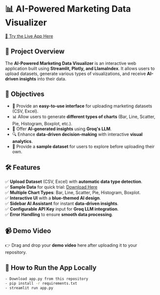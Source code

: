 # 📊 AI-Powered Marketing Data Visualizer 
[🚀 Try the Live App Here](https://marketing-data-visualiser.streamlit.app/)

## 🚀 Project Overview

The **AI-Powered Marketing Data Visualizer** is an interactive web application built using **Streamlit, Plotly, and LlamaIndex**. It allows users to upload datasets, generate various types of visualizations, and receive **AI-driven insights** into their data.

## 🎯 Objectives

- 📂 Provide an **easy-to-use interface** for uploading marketing datasets (CSV, Excel).  
- 📊 Allow users to generate **different types of charts** (Bar, Line, Scatter, Pie, Histogram, Boxplot, etc.).  
- 🤖 Offer **AI-generated insights** using **Groq's LLM**.  
- 🔍 Enhance **data-driven decision-making** with interactive **visual analytics**.  
- 📎 Provide a **sample dataset** for users to explore before uploading their own.  

## 🛠️ Features

✅ **Upload Dataset** (CSV, Excel) with **automatic data type detection**.  
✅ **Sample Data** for quick trial: [Download Here](https://github.com/045051Shalini/Marketing-Data-visualiser/blob/main/ecommerce_dataset_updated.csv)  
✅ **Multiple Chart Types**: Bar, Line, Scatter, Pie, Histogram, Boxplot.  
✅ **Interactive UI** with a **blue-themed AI design**.  
✅ **Sidebar AI Assistant** for instant **data-driven insights**.  
✅ **Configurable API Key** input for **Groq LLM integration**.  
✅ **Error Handling** to ensure **smooth data processing**.  

## 📹 Demo Video

👉 Drag and drop your **demo video** here after uploading it to your repository.

## 🔧 How to Run the App Locally

```bash
- Download app.py from this repository
- pip install -r requirements.txt
- streamlit run app.py
